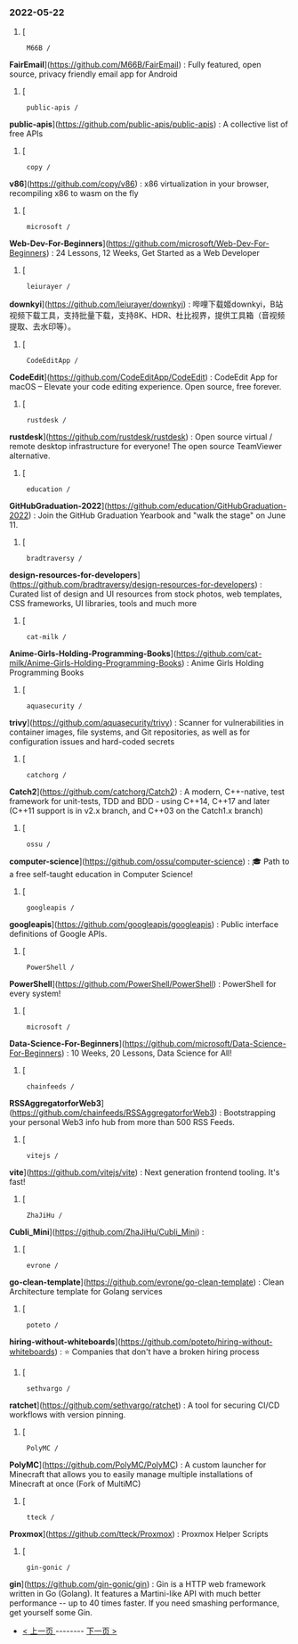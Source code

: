### 2022-05-22 
1. [
    

        M66B /
**FairEmail**](https://github.com/M66B/FairEmail) : Fully featured, open source, privacy friendly email app for Android
1. [
    

        public-apis /
**public-apis**](https://github.com/public-apis/public-apis) : A collective list of free APIs
1. [
    

        copy /
**v86**](https://github.com/copy/v86) : x86 virtualization in your browser, recompiling x86 to wasm on the fly
1. [
    

        microsoft /
**Web-Dev-For-Beginners**](https://github.com/microsoft/Web-Dev-For-Beginners) : 24 Lessons, 12 Weeks, Get Started as a Web Developer
1. [
    

        leiurayer /
**downkyi**](https://github.com/leiurayer/downkyi) : 哔哩下载姬downkyi，B站视频下载工具，支持批量下载，支持8K、HDR、杜比视界，提供工具箱（音视频提取、去水印等）。
1. [
    

        CodeEditApp /
**CodeEdit**](https://github.com/CodeEditApp/CodeEdit) : CodeEdit App for macOS – Elevate your code editing experience. Open source, free forever.
1. [
    

        rustdesk /
**rustdesk**](https://github.com/rustdesk/rustdesk) : Open source virtual / remote desktop infrastructure for everyone! The open source TeamViewer alternative.
1. [
    

        education /
**GitHubGraduation-2022**](https://github.com/education/GitHubGraduation-2022) : Join the GitHub Graduation Yearbook and "walk the stage" on June 11.
1. [
    

        bradtraversy /
**design-resources-for-developers**](https://github.com/bradtraversy/design-resources-for-developers) : Curated list of design and UI resources from stock photos, web templates, CSS frameworks, UI libraries, tools and much more
1. [
    

        cat-milk /
**Anime-Girls-Holding-Programming-Books**](https://github.com/cat-milk/Anime-Girls-Holding-Programming-Books) : Anime Girls Holding Programming Books
1. [
    

        aquasecurity /
**trivy**](https://github.com/aquasecurity/trivy) : Scanner for vulnerabilities in container images, file systems, and Git repositories, as well as for configuration issues and hard-coded secrets
1. [
    

        catchorg /
**Catch2**](https://github.com/catchorg/Catch2) : A modern, C++-native, test framework for unit-tests, TDD and BDD - using C++14, C++17 and later (C++11 support is in v2.x branch, and C++03 on the Catch1.x branch)
1. [
    

        ossu /
**computer-science**](https://github.com/ossu/computer-science) : 🎓 Path to a free self-taught education in Computer Science!
1. [
    

        googleapis /
**googleapis**](https://github.com/googleapis/googleapis) : Public interface definitions of Google APIs.
1. [
    

        PowerShell /
**PowerShell**](https://github.com/PowerShell/PowerShell) : PowerShell for every system!
1. [
    

        microsoft /
**Data-Science-For-Beginners**](https://github.com/microsoft/Data-Science-For-Beginners) : 10 Weeks, 20 Lessons, Data Science for All!
1. [
    

        chainfeeds /
**RSSAggregatorforWeb3**](https://github.com/chainfeeds/RSSAggregatorforWeb3) : Bootstrapping your personal Web3 info hub from more than 500 RSS Feeds.
1. [
    

        vitejs /
**vite**](https://github.com/vitejs/vite) : Next generation frontend tooling. It's fast!
1. [
    

        ZhaJiHu /
**Cubli_Mini**](https://github.com/ZhaJiHu/Cubli_Mini) : 
1. [
    

        evrone /
**go-clean-template**](https://github.com/evrone/go-clean-template) : Clean Architecture template for Golang services
1. [
    

        poteto /
**hiring-without-whiteboards**](https://github.com/poteto/hiring-without-whiteboards) : ⭐️ Companies that don't have a broken hiring process
1. [
    

        sethvargo /
**ratchet**](https://github.com/sethvargo/ratchet) : A tool for securing CI/CD workflows with version pinning.
1. [
    

        PolyMC /
**PolyMC**](https://github.com/PolyMC/PolyMC) : A custom launcher for Minecraft that allows you to easily manage multiple installations of Minecraft at once (Fork of MultiMC)
1. [
    

        tteck /
**Proxmox**](https://github.com/tteck/Proxmox) : Proxmox Helper Scripts
1. [
    

        gin-gonic /
**gin**](https://github.com/gin-gonic/gin) : Gin is a HTTP web framework written in Go (Golang). It features a Martini-like API with much better performance -- up to 40 times faster. If you need smashing performance, get yourself some Gin. 

- [ < 上一页 ](https://github.com/able8/github-trending-daily-record/blob/master/2022-05-21.md) -------- [ 下一页 > ](https://github.com/able8/github-trending-daily-record/blob/master/2022-05-23.md)